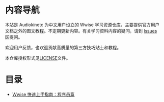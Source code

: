# 内容导航

本站是 Audiokinetc 为中文用户设立的 Wwise 学习资源仓库，主要提供官方用户文档之外的图文教程。不定期更新内容。有关学习资料内容的疑问，请到 [Issues](https://github.com/akchina/learnwwisecn/issues) 区提问。

欢迎用户反馈，也欢迎贡献高质量的第三方技巧贴士和教程。

本仓库授权形式见[LICENSE](https://github.com/akchina/learnwwisecn/blob/master/LICENSE)文件。

# 目录

* [Wwise 快速上手指南：程序员篇](https://github.com/akchina/learnwwisecn/blob/master/WwiseQuickStart_Programmers.md)


